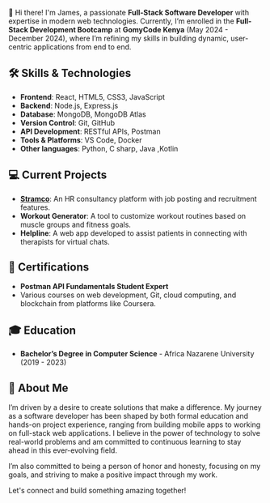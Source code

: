 
👋 Hi there! I'm James, a passionate **Full-Stack Software Developer** with expertise in modern web technologies. Currently, I’m enrolled in the **Full-Stack Development Bootcamp** at **GomyCode Kenya** (May 2024 - December 2024), where I’m refining my skills in building dynamic, user-centric applications from end to end.

## 🛠️ Skills & Technologies
- **Frontend**: React, HTML5, CSS3, JavaScript
- **Backend**: Node.js, Express.js
- **Database**: MongoDB, MongoDB Atlas
- **Version Control**: Git, GitHub
- **API Development**: RESTful APIs, Postman
- **Tools & Platforms**: VS Code,  Docker
- **Other languages**: Python, C sharp, Java ,Kotlin

## 💻 Current Projects
- **[Stramco](https://stramcosolutions)**: An HR consultancy platform with job posting and recruitment features.
- **Workout Generator**: A tool to customize workout routines based on muscle groups and fitness goals.
- **Helpline**: A web app developed to assist patients in connecting with therapists for virtual chats.

## 📜 Certifications
- **Postman API Fundamentals Student Expert**
- Various courses on web development, Git, cloud computing, and blockchain from platforms like Coursera.

## 🎓 Education
- **Bachelor’s Degree in Computer Science** - Africa Nazarene University (2019 - 2023)


## 🚀 About Me
I’m driven by a desire to create solutions that make a difference. My journey as a software developer has been shaped by both formal education and hands-on project experience, ranging from building mobile apps to working on full-stack web applications. I believe in the power of technology to solve real-world problems and am committed to continuous learning to stay ahead in this ever-evolving field.

I’m also committed to being a person of honor and honesty, focusing on my goals, and striving to make a positive impact through my work.

Let's connect and build something amazing together!

